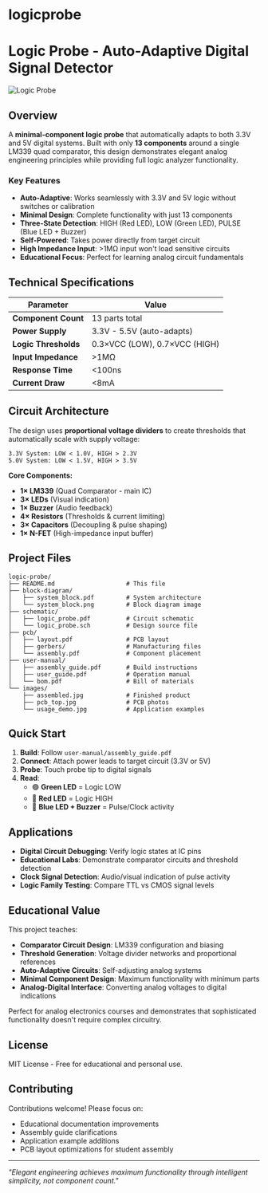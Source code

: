 # logicprobe
# Logic Probe - Auto-Adaptive Digital Signal Detector

![Logic Probe](images/logic_probe.jpg)

## Overview

A **minimal-component logic probe** that automatically adapts to both 3.3V and 5V digital systems. Built with only **13 components** around a single LM339 quad comparator, this design demonstrates elegant analog engineering principles while providing full logic analyzer functionality.

### Key Features
- **Auto-Adaptive**: Works seamlessly with 3.3V and 5V logic without switches or calibration
- **Minimal Design**: Complete functionality with just 13 components
- **Three-State Detection**: HIGH (Red LED), LOW (Green LED), PULSE (Blue LED + Buzzer)  
- **Self-Powered**: Takes power directly from target circuit
- **High Impedance Input**: >1MΩ input won't load sensitive circuits
- **Educational Focus**: Perfect for learning analog circuit fundamentals

## Technical Specifications

| Parameter | Value |
|-----------|-------|
| **Component Count** | 13 parts total |
| **Power Supply** | 3.3V - 5.5V (auto-adapts) |
| **Logic Thresholds** | 0.3×VCC (LOW), 0.7×VCC (HIGH) |
| **Input Impedance** | >1MΩ |
| **Response Time** | <100ns |
| **Current Draw** | <8mA |

## Circuit Architecture

The design uses **proportional voltage dividers** to create thresholds that automatically scale with supply voltage:

```
3.3V System: LOW < 1.0V, HIGH > 2.3V
5.0V System: LOW < 1.5V, HIGH > 3.5V
```

**Core Components:**
- **1× LM339** (Quad Comparator - main IC)
- **3× LEDs** (Visual indication)  
- **1× Buzzer** (Audio feedback)
- **4× Resistors** (Thresholds & current limiting)
- **3× Capacitors** (Decoupling & pulse shaping)
- **1× N-FET** (High-impedance input buffer)

## Project Files

```
logic-probe/
├── README.md                    # This file
├── block-diagram/
│   ├── system_block.pdf         # System architecture
│   └── system_block.png         # Block diagram image
├── schematic/
│   ├── logic_probe.pdf          # Circuit schematic
│   └── logic_probe.sch          # Design source file
├── pcb/
│   ├── layout.pdf               # PCB layout
│   ├── gerbers/                 # Manufacturing files
│   └── assembly.pdf             # Component placement
├── user-manual/
│   ├── assembly_guide.pdf       # Build instructions
│   ├── user_guide.pdf           # Operation manual
│   └── bom.pdf                  # Bill of materials
└── images/
    ├── assembled.jpg            # Finished product
    ├── pcb_top.jpg              # PCB photos
    └── usage_demo.jpg           # Application examples
```

## Quick Start

1. **Build**: Follow `user-manual/assembly_guide.pdf`
2. **Connect**: Attach power leads to target circuit (3.3V or 5V)
3. **Probe**: Touch probe tip to digital signals
4. **Read**: 
   - 🟢 **Green LED** = Logic LOW
   - 🔴 **Red LED** = Logic HIGH  
   - 🔵 **Blue LED + Buzzer** = Pulse/Clock activity

## Applications

- **Digital Circuit Debugging**: Verify logic states at IC pins
- **Educational Labs**: Demonstrate comparator circuits and threshold detection
- **Clock Signal Detection**: Audio/visual indication of pulse activity
- **Logic Family Testing**: Compare TTL vs CMOS signal levels

## Educational Value

This project teaches:
- **Comparator Circuit Design**: LM339 configuration and biasing
- **Threshold Generation**: Voltage divider networks and proportional references
- **Auto-Adaptive Circuits**: Self-adjusting analog systems
- **Minimal Component Design**: Maximum functionality with minimum parts
- **Analog-Digital Interface**: Converting analog voltages to digital indications

Perfect for analog electronics courses and demonstrates that sophisticated functionality doesn't require complex circuitry.

## License

MIT License - Free for educational and personal use.

## Contributing

Contributions welcome! Please focus on:
- Educational documentation improvements
- Assembly guide clarifications  
- Application example additions
- PCB layout optimizations for student assembly

---

*"Elegant engineering achieves maximum functionality through intelligent simplicity, not component count."*

